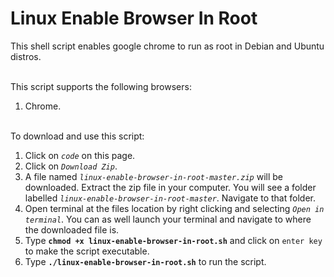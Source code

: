 # Linux Enable Browser In Root
This shell script enables google chrome to run as root in Debian and Ubuntu distros.

\
This script supports the following browsers:
  1. Chrome.

\
To download and use this script:
  1. Click on *`code`* on this page.
  2. Click on *`Download Zip`*.
  3. A file named *`linux-enable-browser-in-root-master.zip`* will be downloaded. Extract the zip file in your computer. You will see a folder labelled *`linux-enable-browser-in-root-master`*. Navigate to that folder.
  4. Open terminal at the files location by right clicking and selecting *`Open in terminal`*. You can as well launch your terminal and navigate to where the downloaded file is.
  5. Type **`chmod +x linux-enable-browser-in-root.sh`** and click on `enter key` to make the script executable.
  6. Type **`./linux-enable-browser-in-root.sh`** to run the script.
